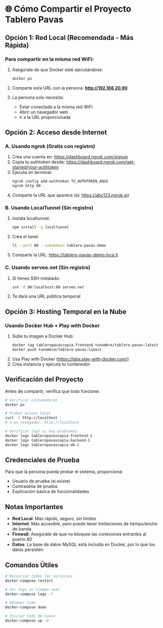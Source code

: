 # 🌐 Cómo Compartir el Proyecto Tablero Pavas

## Opción 1: Red Local (Recomendada - Más Rápida)

### Para compartir en la misma red WiFi:
1. Asegúrate de que Docker esté ejecutándose:
   ```bash
   docker ps
   ```

2. Comparte esta URL con la persona:
   **http://192.168.20.90**

3. La persona solo necesita:
   - Estar conectada a la misma red WiFi
   - Abrir un navegador web
   - Ir a la URL proporcionada

## Opción 2: Acceso desde Internet

### A. Usando ngrok (Gratis con registro)
1. Crea una cuenta en: https://dashboard.ngrok.com/signup
2. Copia tu authtoken desde: https://dashboard.ngrok.com/get-started/your-authtoken
3. Ejecuta en terminal:
   ```bash
   ngrok config add-authtoken TU_AUTHTOKEN_AQUI
   ngrok http 80
   ```
4. Comparte la URL que aparece (ej: https://abc123.ngrok.io)

### B. Usando LocalTunnel (Sin registro)
1. Instala localtunnel:
   ```bash
   npm install -g localtunnel
   ```
2. Crea el túnel:
   ```bash
   lt --port 80 --subdomain tablero-pavas-demo
   ```
3. Comparte la URL: https://tablero-pavas-demo.loca.lt

### C. Usando serveo.net (Sin registro)
1. Si tienes SSH instalado:
   ```bash
   ssh -R 80:localhost:80 serveo.net
   ```
2. Te dará una URL pública temporal

## Opción 3: Hosting Temporal en la Nube

### Usando Docker Hub + Play with Docker
1. Sube tu imagen a Docker Hub:
   ```bash
   docker tag tableropavascopia-frontend tunombre/tablero-pavas:latest
   docker push tunombre/tablero-pavas:latest
   ```
2. Usa Play with Docker (https://labs.play-with-docker.com/)
3. Crea instancia y ejecuta tu contenedor

## Verificación del Proyecto

Antes de compartir, verifica que todo funcione:

```bash
# Verificar contenedores
docker ps

# Probar acceso local
curl -I http://localhost
# o en navegador: http://localhost

# Verificar logs si hay problemas
docker logs tableropavascopia-frontend-1
docker logs tableropavascopia-backend-1
docker logs tableropavascopia-db-1
```

## Credenciales de Prueba

Para que la persona pueda probar el sistema, proporciona:
- Usuario de prueba (si existe)
- Contraseña de prueba
- Explicación básica de funcionalidades

## Notas Importantes

- **Red Local**: Más rápido, seguro, sin límites
- **Internet**: Más accesible, pero puede tener limitaciones de tiempo/ancho de banda
- **Firewall**: Asegúrate de que no bloquee las conexiones entrantes al puerto 80
- **Datos**: La base de datos MySQL está incluida en Docker, por lo que los datos persisten

## Comandos Útiles

```bash
# Reiniciar todos los servicios
docker-compose restart

# Ver logs en tiempo real
docker-compose logs -f

# Detener todo
docker-compose down

# Iniciar todo de nuevo
docker-compose up -d
```
